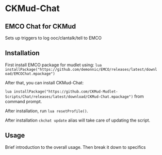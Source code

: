 # CKMud-Chat

## EMCO Chat for CKMud

Sets up triggers to log ooc/clantalk/tell to EMCO

## Installation

First install EMCO package for mudlet using:
`lua installPackage("https://github.com/demonnic/EMCO/releases/latest/download/EMCOChat.mpackage")`

After that, you can install CKMud-Chat:

`lua installPackage("https://github.com/CKMud-Mudlet-Scripts/Chat/releases/latest/download/CKMud-Chat.mpackage")` from command prompt.

After installation, run `lua resetProfile()`.

After installation `ckchat update` alias will take care of updating the script.

## Usage

Brief introduction to the overall usage. Then break it down to specifics